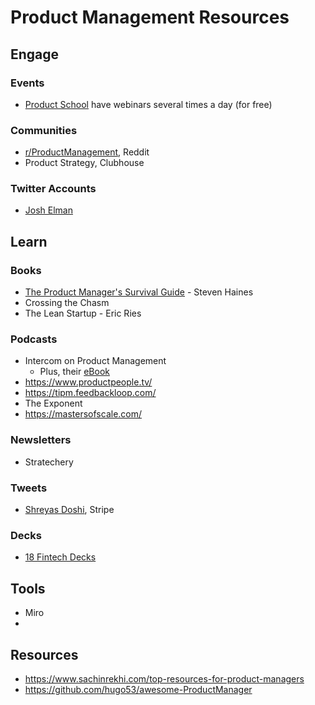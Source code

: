 # Product Management Resources

## Engage

### Events

- [Product School](https://productschool.com/product-management-events/) have webinars several times a day (for free)

### Communities

- [r/ProductManagement](https://www.reddit.com/r/ProductManagement/), Reddit
- Product Strategy, Clubhouse

### Twitter Accounts

- [Josh Elman](https://twitter.com/joshelman)

## Learn

### Books

- [The Product Manager's Survival Guide](https://www.amazon.co.uk/Product-Managers-Survival-Guide-Everything/dp/1260135233/ref=sr_1_1?dchild=1&keywords=product+manager+survival+guide&qid=1613425090&sr=8-1) - Steven Haines
- Crossing the Chasm
- The Lean Startup - Eric Ries

### Podcasts

- Intercom on Product Management
  - Plus, their [eBook](https://www.intercom.com/resources/books/intercom-product-management)
- https://www.productpeople.tv/
- https://tipm.feedbackloop.com/
- The Exponent
- https://mastersofscale.com/

### Newsletters

- Stratechery

### Tweets

- [Shreyas Doshi](https://twitter.com/shreyas/status/1303150374124048386?s=20), Stripe

### Decks

- [18 Fintech Decks](https://airtable.com/shrfiRDIaI97m1Oie/tblYyHnAa6jqt512f/viwCn38dub1LlppJJ?blocks=hide)

## Tools

- Miro
- 


## Resources

- https://www.sachinrekhi.com/top-resources-for-product-managers
- https://github.com/hugo53/awesome-ProductManager
